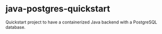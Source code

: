 # java-postgres-quickstart
Quickstart project to have a containerized Java backend with a PostgreSQL database.
